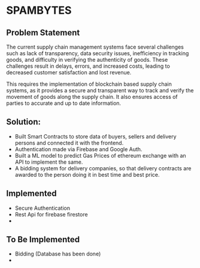 # SPAMBYTES
## Problem Statement 
The current supply chain management systems face several challenges such as lack of transparency, data security issues, inefficiency in tracking goods, and difficulty in verifying the authenticity of goods. These challenges result in delays, errors, and increased costs, leading to decreased customer satisfaction and lost revenue.

This requires the implementation of blockchain based supply chain systems, as it provides a secure and transparent way to track and verify the movement of goods along the supply chain. It also ensures access of parties to accurate and up to date information.

## Solution:
- Built Smart Contracts to store data of buyers, sellers and delivery persons and connected it with the frontend.
- Authentication made via Firebase and Google Auth.
- Built a ML model to predict Gas Prices of ethereum exchange with an API to implement the same.
- A bidding system for delivery companies, so that delivery contracts are awarded to the person doing it in best time and best price.

## Implemented
- Secure Authentication
- Rest Api for firebase firestore
- 

## To Be Implemented
- Bidding (Database has been done)
- 